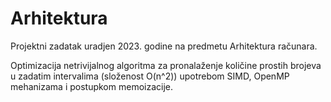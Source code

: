 # Arhitektura
Projektni zadatak uradjen 2023. godine na predmetu Arhitektura računara.

Optimizacija netrivijalnog algoritma za pronalaženje količine prostih brojeva u zadatim intervalima (složenost O(n^2))
upotrebom SIMD, OpenMP mehanizama i postupkom memoizacije.
